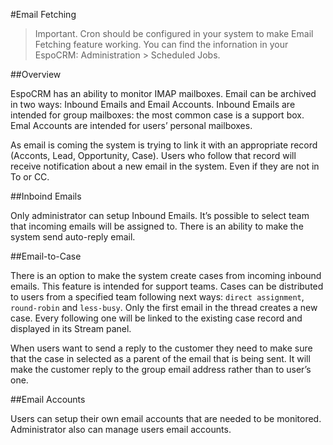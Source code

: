 #Email Fetching


>Important. Cron should be configured in your system to make Email Fetching feature working. You can find the infornation in your EspoCRM: Administration > Scheduled Jobs.


##Overview

EspoCRM has an ability to monitor IMAP mailboxes. Email can be archived in two ways: Inbound Emails and Email Accounts. Inbound Emails are intended for group mailboxes: the most common case is a support box. Emal Accounts are intended for users’ personal mailboxes.

As email is coming the system is trying to link it with an appropriate record (Acconts, Lead, Opportunity, Case). Users who follow that record will receive notification about a new email in the system. Even if they are not in To or CC.

##Inboind Emails

Only administrator can setup Inbound Emails. It’s possible to select team that incoming emails will be assigned to. There is an ability to make the system send auto-reply email.

##Email-to-Case

There is an option to make the system create cases from incoming inbound emails. 
This feature is intended for support teams. 
Cases can be distributed to users from a specified team following next ways: 
`direct assignment`, `round-robin` and `less-busy`. 
Only the first email in the thread creates a new case. 
Every following one will be linked to the existing case record and displayed in its Stream panel.

When users want to send a reply to the customer they need to make sure that the case in selected as a parent of the email that is being sent. It will make the customer reply to the group email address rather than to user’s one.

##Email Accounts

Users can setup their own email accounts that are needed to be monitored. Administrator also can manage users email accounts.

